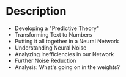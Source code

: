 # Description

* Developing a "Predictive Theory"
* Transforming Text to Numbers
* Putting it all together in a Neural Network
* Understanding Neural Noise
* Analyzing Inefficiencies in our Network
* Further Noise Reduction
* Analysis: What's going on in the weights?
